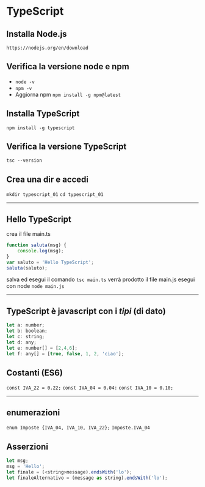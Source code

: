 # TypeScript

## Installa Node.js

`https://nodejs.org/en/download`

## Verifica la versione node e npm

* `node -v`
* `npm -v`
* Aggiorna npm `npm install -g npm@latest`

## Installa TypeScript

`npm install -g typescript`

## Verifica la versione TypeScript

`tsc --version`

## Crea una dir e accedi

`mkdir typescript_01`
`cd typescript_01`

---

## Hello TypeScript

crea il file main.ts

```javascript
function saluta(msg) {
    console.log(msg);
}
var saluto = 'Hello TypeScript';
saluta(saluto);
```

salva ed esegui il comando
`tsc main.ts`
verrà prodotto il file main.js
esegui con node
`node main.js`

---

## TypeScript è javascript con i _tipi_ (di dato)

```javascript
let a: number;
let b: boolean;
let c: string;
let d: any;
let e: number[] = [2,4,6];
let f: any[] = [true, false, 1, 2, 'ciao'];
```

## Costanti (ES6)

`const IVA_22 = 0.22;`
`const IVA_04 = 0.04:`
`const IVA_10 = 0.10;`

---

## enumerazioni

`enum Imposte {IVA_04, IVA_10, IVA_22};`
`Imposte.IVA_04`

## Asserzioni

```javascript
let msg;
msg = 'Hello';
let finale = (<string>message).endsWith('lo');
let finaleAlternativo = (message as string).endsWith('lo');
```
